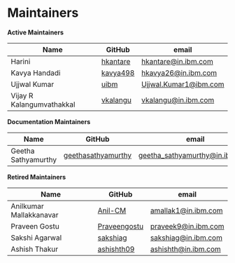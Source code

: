 Maintainers
===========

**Active Maintainers**

| Name | GitHub | email
|------|--------|------|
| Harini | [hkantare][hkantare] | <hkantare@in.ibm.com>
| Kavya Handadi | [kavya498][kavya498] | <hkavya26@in.ibm.com>
| Ujjwal Kumar | [uibm][uibm] | <Ujjwal.Kumar1@ibm.com>
| Vijay R Kalangumvathakkal | [vkalangu][vkalangu] | <vkalangu@in.ibm.com>


**Documentation Maintainers**

| Name | GitHub | email
|------|--------|----------------------
| Geetha Sathyamurthy | [geethasathyamurthy][geethasathyamurthy] | <geetha_sathyamurthy@in.ibm.com>


**Retired Maintainers**

| Name | GitHub | email
|------|--------|----------------------
| Anilkumar Mallakkanavar | [Anil-CM][Anil-CM] | <amallak1@in.ibm.com>
| Praveen Gostu | [Praveengostu][Praveengostu] | <praveek9@in.ibm.com>
| Sakshi Agarwal | [sakshiag][sakshiag] | <sakshiag@in.ibm.com>
| Ashish Thakur | [ashishth09][ashishth09] | <ashishth@in.ibm.com>


[ashishth09]: https://github.com/ashishth09
[kavya498]: https://github.com/kavya498
[hkantare]: https://github.com/hkantare
[vkalangu]: https://github.com/vkalangu/
[geethasathyamurthy]: https://github.com/geethasathyamurthy
[Anil-CM]: https://github.com/Anil-CM
[Praveengostu]: https://github.com/Praveengostu
[sakshiag]: https://github.com/sakshiag
[uibm]: https://github.com/uibm
